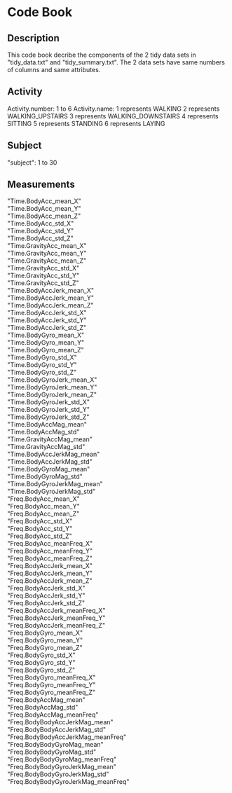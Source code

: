 # Code Book

## Description
This code book decribe the components of the 2 tidy data sets in "tidy_data.txt" and "tidy_summary.txt".
The 2 data sets have same numbers of columns and same attributes.

## Activity
Activity.number: 1 to 6
Activity.name: 
1 represents WALKING
2 represents WALKING_UPSTAIRS
3 represents WALKING_DOWNSTAIRS
4 represents SITTING
5 represents STANDING
6 represents LAYING

## Subject
"subject": 1 to 30

## Measurements
"Time.BodyAcc_mean_X" <br />
"Time.BodyAcc_mean_Y" <br />
"Time.BodyAcc_mean_Z" <br />
"Time.BodyAcc_std_X" <br />
"Time.BodyAcc_std_Y" <br />
"Time.BodyAcc_std_Z" <br />
"Time.GravityAcc_mean_X" <br />
"Time.GravityAcc_mean_Y" <br />
"Time.GravityAcc_mean_Z" <br />
"Time.GravityAcc_std_X" <br />
"Time.GravityAcc_std_Y"<br />
"Time.GravityAcc_std_Z"<br />
"Time.BodyAccJerk_mean_X"<br />
"Time.BodyAccJerk_mean_Y"<br />
"Time.BodyAccJerk_mean_Z"<br />
"Time.BodyAccJerk_std_X"<br />
"Time.BodyAccJerk_std_Y"<br />
"Time.BodyAccJerk_std_Z"<br />
"Time.BodyGyro_mean_X"<br />
"Time.BodyGyro_mean_Y"<br />
"Time.BodyGyro_mean_Z"<br />
"Time.BodyGyro_std_X"<br />
"Time.BodyGyro_std_Y"<br />
"Time.BodyGyro_std_Z"<br />
"Time.BodyGyroJerk_mean_X"<br />
"Time.BodyGyroJerk_mean_Y"<br />
"Time.BodyGyroJerk_mean_Z"<br />
"Time.BodyGyroJerk_std_X"<br />
"Time.BodyGyroJerk_std_Y"<br />
"Time.BodyGyroJerk_std_Z"<br />
"Time.BodyAccMag_mean"<br />
"Time.BodyAccMag_std"<br />
"Time.GravityAccMag_mean"<br />
"Time.GravityAccMag_std"<br />
"Time.BodyAccJerkMag_mean"<br />
"Time.BodyAccJerkMag_std"<br />
"Time.BodyGyroMag_mean"<br />
"Time.BodyGyroMag_std"<br />
"Time.BodyGyroJerkMag_mean"<br />
"Time.BodyGyroJerkMag_std"<br />
"Freq.BodyAcc_mean_X"<br />
"Freq.BodyAcc_mean_Y"<br />
"Freq.BodyAcc_mean_Z"<br />
"Freq.BodyAcc_std_X"<br />
"Freq.BodyAcc_std_Y"<br />
"Freq.BodyAcc_std_Z"<br />
"Freq.BodyAcc_meanFreq_X"<br />
"Freq.BodyAcc_meanFreq_Y"<br />
"Freq.BodyAcc_meanFreq_Z"<br />
"Freq.BodyAccJerk_mean_X"<br />
"Freq.BodyAccJerk_mean_Y"<br />
"Freq.BodyAccJerk_mean_Z"<br />
"Freq.BodyAccJerk_std_X"<br />
"Freq.BodyAccJerk_std_Y"<br />
"Freq.BodyAccJerk_std_Z"<br />
"Freq.BodyAccJerk_meanFreq_X"<br />
"Freq.BodyAccJerk_meanFreq_Y"<br />
"Freq.BodyAccJerk_meanFreq_Z"<br />
"Freq.BodyGyro_mean_X"<br />
"Freq.BodyGyro_mean_Y"<br />
"Freq.BodyGyro_mean_Z"<br />
"Freq.BodyGyro_std_X"<br />
"Freq.BodyGyro_std_Y"<br />
"Freq.BodyGyro_std_Z"<br />
"Freq.BodyGyro_meanFreq_X"<br />
"Freq.BodyGyro_meanFreq_Y"<br />
"Freq.BodyGyro_meanFreq_Z"<br />
"Freq.BodyAccMag_mean"<br />
"Freq.BodyAccMag_std"<br />
"Freq.BodyAccMag_meanFreq"<br />
"Freq.BodyBodyAccJerkMag_mean"<br />
"Freq.BodyBodyAccJerkMag_std"<br />
"Freq.BodyBodyAccJerkMag_meanFreq"<br />
"Freq.BodyBodyGyroMag_mean"<br />
"Freq.BodyBodyGyroMag_std"<br />
"Freq.BodyBodyGyroMag_meanFreq"<br />
"Freq.BodyBodyGyroJerkMag_mean"<br />
"Freq.BodyBodyGyroJerkMag_std"<br />
"Freq.BodyBodyGyroJerkMag_meanFreq"<br />
